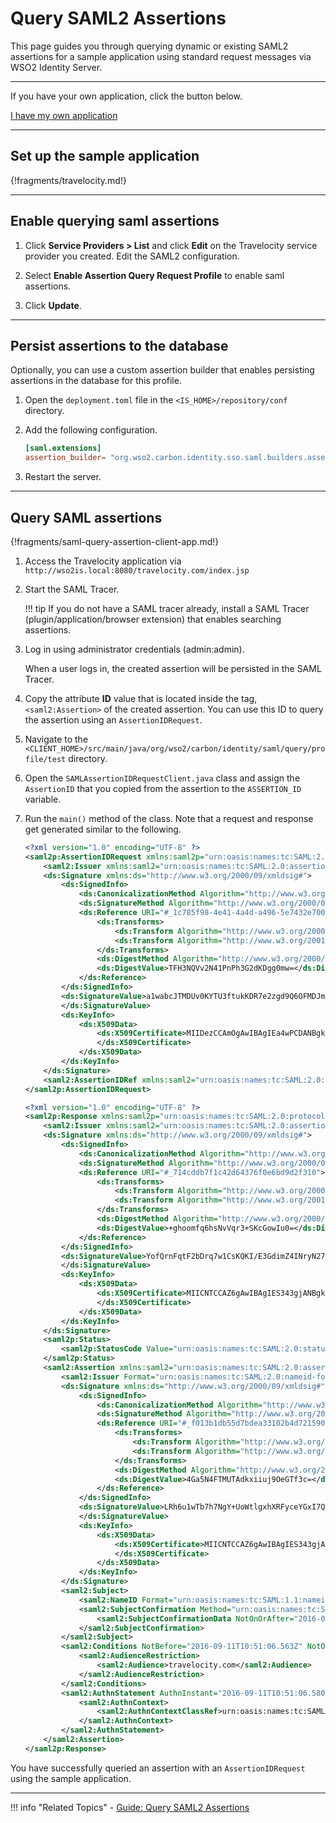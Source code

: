 # Query SAML2 Assertions

This page guides you through querying dynamic or existing SAML2 assertions for a sample application using standard request messages via WSO2 Identity Server. 

----

If you have your own application, click the button below.

<a class="samplebtn_a" href="../../guides/login/query-saml-assertions" rel="nofollow noopener">I have my own application</a>

----

## Set up the sample application

{!fragments/travelocity.md!}

----
## Enable querying saml assertions

1. Click **Service Providers > List** and click **Edit** on the Travelocity service provider you created. Edit the SAML2 configuration. 

2. Select **Enable Assertion Query Request Profile** to enable saml assertions. 

3. Click **Update**.

-----
## Persist assertions to the database

Optionally, you can use a custom assertion builder that enables persisting assertions in the database for this profile. 

1.  Open the `deployment.toml` file in the `<IS_HOME>/repository/conf` directory.

2.  Add the following configuration.

    ``` toml
    [saml.extensions] 
    assertion_builder= "org.wso2.carbon.identity.sso.saml.builders.assertion.ExtendedDefaultAssertionBuilder"
    ```

3. Restart the server. 

-----

## Query SAML assertions

{!fragments/saml-query-assertion-client-app.md!}

1. Access the Travelocity application via `http://wso2is.local:8080/travelocity.com/index.jsp`

2.  Start the SAML Tracer.

    !!! tip
        If you do not have a SAML tracer already, install a SAML Tracer (plugin/application/browser extension) that enables searching assertions.

3.  Log in using administrator credentials (admin:admin).

    When a user logs in, the created assertion will be persisted in the SAML Tracer.

4. Copy the attribute **ID** value that is located inside the tag, `<saml2:Assertion>` of the created assertion. You can use this ID to query the assertion using an `AssertionIDRequest`.

5. Navigate to the `<CLIENT_HOME>/src/main/java/org/wso2/carbon/identity/saml/query/profile/test` directory.

6. Open the `SAMLAssertionIDRequestClient.java` class and assign the `AssertionID` that you copied from the assertion to the `ASSERTION_ID` variable.

7. Run the `main()` method of the class. Note that a request and response get generated similar to the following.

    ``` xml tab="Request"
    <?xml version="1.0" encoding="UTF-8" ?>
    <saml2p:AssertionIDRequest xmlns:saml2p="urn:oasis:names:tc:SAML:2.0:protocol" ID="_1c785f98-4e41-4a4d-a496-5e7432e700fa" IssueInstant="2016-09-12T03:18:24.762Z" Version="2.0">
        <saml2:Issuer xmlns:saml2="urn:oasis:names:tc:SAML:2.0:assertion" Format="urn:oasis:names:tc:SAML:2.0:nameid-format:entity">travelocity.com</saml2:Issuer>
        <ds:Signature xmlns:ds="http://www.w3.org/2000/09/xmldsig#">
            <ds:SignedInfo>
                <ds:CanonicalizationMethod Algorithm="http://www.w3.org/2001/10/xml-exc-c14n#" />
                <ds:SignatureMethod Algorithm="http://www.w3.org/2000/09/xmldsig#rsa-sha1" />
                <ds:Reference URI="#_1c785f98-4e41-4a4d-a496-5e7432e700fa">
                    <ds:Transforms>
                        <ds:Transform Algorithm="http://www.w3.org/2000/09/xmldsig#enveloped-signature" />
                        <ds:Transform Algorithm="http://www.w3.org/2001/10/xml-exc-c14n#" />
                    </ds:Transforms>
                    <ds:DigestMethod Algorithm="http://www.w3.org/2000/09/xmldsig#sha1" />
                    <ds:DigestValue>TFH3NQVv2N41PnPh3G2dKDgg0mw=</ds:DigestValue>
                </ds:Reference>
            </ds:SignedInfo>
            <ds:SignatureValue>a1wabcJTMDUv0KYTU3ftukKDR7e2zgd9Q6OFMDJmee7HcKb896spUprQIjMuvoMie9fxnm2+7346 q/zi5fe5Vdjid9MMAN7ls4iNbrIYnlHTdJzYX7ulQpNQ76GJevZw4N65qf/oaamc4HOOFw3TZYtv jYX0osmGqW5MjR9b748lQJ4kKgtgxzvT92s8Yn9OndJ+970pRuPdgZO57/LueSvUjHLfA7AuGGbH 5WDYuK4BJ6WnrhqzJ2Zc/OpilOO3uoP/RW4kJEtbMFpH6xWnb552uRYdS121qJasZM9aqzfKa0NH sWrZpmqwz0inXmZliqFShuhRKkIOF+2CmdZgXg==
            </ds:SignatureValue>
            <ds:KeyInfo>
                <ds:X509Data>
                    <ds:X509Certificate>MIIDezCCAmOgAwIBAgIEa4wPCDANBgkqhkiG9w0BAQsFADBuMQswCQYDVQQGEwJMSzEQMA4GA1UE CBMHd2VzdGVybjEQMA4GA1UEBxMHY29sb21ibzEUMBIGA1UEChMLc29hc2VjdXJpdHkxETAPBgNV BAsTCHNlY3VyaXR5MRIwEAYDVQQDEwlsb2NhbGhvc3QwHhcNMTYwNzEzMTczMDQ5WhcNMTYxMDEx MTczMDQ5WjBuMQswCQYDVQQGEwJMSzEQMA4GA1UECBMHd2VzdGVybjEQMA4GA1UEBxMHY29sb21i bzEUMBIGA1UEChMLc29hc2VjdXJpdHkxETAPBgNVBAsTCHNlY3VyaXR5MRIwEAYDVQQDEwlsb2Nh bGhvc3QwggEiMA0GCSqGSIb3DQEBAQUAA4IBDwAwggEKAoIBAQCRo50ubPqW09rzptxmKIaeSjFP UbkmsMUn1jQvrH5vyumRjBKDY//uXQwcCAcmTw4Bb5RVdZVOiJPxQixQghBGgaVv3UobuilYtNuS /qEVZvnX4RBNkADOXXp+inf5a8OQYjVV7aac1bcSFx/4DgvcWT6mPLpm4dMVMhBWYye0gfPHKMIR 1W1BR/+dJuZePJVa0xFzJ33CBA38vrqg6OuEsZY0fMMfFasyxepUlIECTkKq7ie5PP+31gqw9cAu bIfeO9HtXcQBC7GPgcCgRV7+azJS1MgxbpvlDHJnVxcTcX3IdMCrclCC87DJIMVpbDeK6oGSqbhu Kn69sqnq6e9PAgMBAAGjITAfMB0GA1UdDgQWBBRRWwyTdsm/QxyObtcHBKtH0EMQ2zANBgkqhkiG 9w0BAQsFAAOCAQEANy3xYK8wD9EuKyXbAeEJs5jvoL/2cI4EOZfP1VKAa3SHv+AYPzxqmuyMpD2f 6Tx9yyOP+0QNNynHMC6RPjz8Ib5GzSbvUfbJKXAU7GPc/7riKMJzv52NI8KqFdQ1Y7YiKAMs5dpJ QAhiLlRU9yuhljWqXQ5h8eVJ+vO+9+VPSctDuNpHrhbIZbwAd5Cf+Avp7VDdaU2UIG3Xg7AJkXRF Oa0pEVPW+brkq9uLYTA4bMcr+ROH9REUA0f1AuWfi4aVDFptfVwULCqT9PPliqoZxJEzqccGjWgf Q0NktrBaTVRQo5BPpfRja5l7ajYAPKL7vS3OGCF1Ycocq6Wa6WMj7g==
                    </ds:X509Certificate>
                </ds:X509Data>
            </ds:KeyInfo>
        </ds:Signature>
        <saml2:AssertionIDRef xmlns:saml2="urn:oasis:names:tc:SAML:2.0:assertion">_f013b1db55d7bdea33102b4d72159011</saml2:AssertionIDRef>
    </saml2p:AssertionIDRequest>
    ```

    ``` xml tab="Response"
    <?xml version="1.0" encoding="UTF-8" ?>
    <saml2p:Response xmlns:saml2p="urn:oasis:names:tc:SAML:2.0:protocol" ID="_714cddb7f1c42d64376f0e6bd9d2f310" IssueInstant="2016-09-12T03:18:31.233Z" Version="2.0">
        <saml2:Issuer xmlns:saml2="urn:oasis:names:tc:SAML:2.0:assertion" Format="urn:oasis:names:tc:SAML:2.0:nameid-format:entity">localhost</saml2:Issuer>
        <ds:Signature xmlns:ds="http://www.w3.org/2000/09/xmldsig#">
            <ds:SignedInfo>
                <ds:CanonicalizationMethod Algorithm="http://www.w3.org/2001/10/xml-exc-c14n#" />
                <ds:SignatureMethod Algorithm="http://www.w3.org/2000/09/xmldsig#rsa-sha1" />
                <ds:Reference URI="#_714cddb7f1c42d64376f0e6bd9d2f310">
                    <ds:Transforms>
                        <ds:Transform Algorithm="http://www.w3.org/2000/09/xmldsig#enveloped-signature" />
                        <ds:Transform Algorithm="http://www.w3.org/2001/10/xml-exc-c14n#" />
                    </ds:Transforms>
                    <ds:DigestMethod Algorithm="http://www.w3.org/2000/09/xmldsig#sha1" />
                    <ds:DigestValue>+ghoomfq6hsNvVqr3+SKcGowIu0=</ds:DigestValue>
                </ds:Reference>
            </ds:SignedInfo>
            <ds:SignatureValue>YofQrnFqtF2bDrq7w1CsKQKI/E3GdimZ4INryN27hX4bSXa3EP4gHsGr0MH+Hhk6g9xYHbVBuCQR ht+/j8EBBmBnqHIxPrg43Xn+zNg9FmKtwqa8rXJeu5pELq0dhx/X6tSVzXAuDmLoOlyO/YwEYmuJ wnUZce4MfIlNt7UdyqM=
            </ds:SignatureValue>
            <ds:KeyInfo>
                <ds:X509Data>
                    <ds:X509Certificate>MIICNTCCAZ6gAwIBAgIES343gjANBgkqhkiG9w0BAQUFADBVMQswCQYDVQQGEwJVUzELMAkGA1UE CAwCQ0ExFjAUBgNVBAcMDU1vdW50YWluIFZpZXcxDTALBgNVBAoMBFdTTzIxEjAQBgNVBAMMCWxv Y2FsaG9zdDAeFw0xMDAyMTkwNzAyMjZaFw0zNTAyMTMwNzAyMjZaMFUxCzAJBgNVBAYTAlVTMQsw CQYDVQQIDAJDQTEWMBQGA1UEBwwNTW91bnRhaW4gVmlldzENMAsGA1UECgwEV1NPMjESMBAGA1UE AwwJbG9jYWxob3N0MIGfMA0GCSqGSIb3DQEBAQUAA4GNADCBiQKBgQCUp/oV1vWc8/TkQSiAvTou sMzOM4asB2iltr2QKozni5aVFu818MpOLZIr8LMnTzWllJvvaA5RAAdpbECb+48FjbBe0hseUdN5 HpwvnH/DW8ZccGvk53I6Orq7hLCv1ZHtuOCokghz/ATrhyPq+QktMfXnRS4HrKGJTzxaCcU7OQID AQABoxIwEDAOBgNVHQ8BAf8EBAMCBPAwDQYJKoZIhvcNAQEFBQADgYEAW5wPR7cr1LAdq+IrR44i QlRG5ITCZXY9hI0PygLP2rHANh+PYfTmxbuOnykNGyhM6FjFLbW2uZHQTY1jMrPprjOrmyK5sjJR O4d1DeGHT/YnIjs9JogRKv4XHECwLtIVdAbIdWHEtVZJyMSktcyysFcvuhPQK8Qc/E/Wq8uHSCo=
                    </ds:X509Certificate>
                </ds:X509Data>
            </ds:KeyInfo>
        </ds:Signature>
        <saml2p:Status>
            <saml2p:StatusCode Value="urn:oasis:names:tc:SAML:2.0:status:Success" />
        </saml2p:Status>
        <saml2:Assertion xmlns:saml2="urn:oasis:names:tc:SAML:2.0:assertion" ID="_f013b1db55d7bdea33102b4d72159011" IssueInstant="2016-09-11T10:51:06.563Z" Version="2.0">
            <saml2:Issuer Format="urn:oasis:names:tc:SAML:2.0:nameid-format:entity">localhost</saml2:Issuer>
            <ds:Signature xmlns:ds="http://www.w3.org/2000/09/xmldsig#">
                <ds:SignedInfo>
                    <ds:CanonicalizationMethod Algorithm="http://www.w3.org/2001/10/xml-exc-c14n#" />
                    <ds:SignatureMethod Algorithm="http://www.w3.org/2000/09/xmldsig#rsa-sha1" />
                    <ds:Reference URI="#_f013b1db55d7bdea33102b4d72159011">
                        <ds:Transforms>
                            <ds:Transform Algorithm="http://www.w3.org/2000/09/xmldsig#enveloped-signature" />
                            <ds:Transform Algorithm="http://www.w3.org/2001/10/xml-exc-c14n#" />
                        </ds:Transforms>
                        <ds:DigestMethod Algorithm="http://www.w3.org/2000/09/xmldsig#sha1" />
                        <ds:DigestValue>4Ga5N4FTMUTAdkxiiuj9OeGTf3c=</ds:DigestValue>
                    </ds:Reference>
                </ds:SignedInfo>
                <ds:SignatureValue>LRh6u1wTb7h7NgY+UoWtlgxhXRFyceYGxI7Q+ava2r+MhXl/N/uL5PgW6Bad5UwhqivINGuSrYJd L++taWxyaOVFQPNp2nEMRn+BhMgR2lWpyU/aaXgDIPyZGG5MrF0VI3r1s1NNBc1n0tREOeqxTSFZ eDLW/J2xCRYIZm8HKSU=
                </ds:SignatureValue>
                <ds:KeyInfo>
                    <ds:X509Data>
                        <ds:X509Certificate>MIICNTCCAZ6gAwIBAgIES343gjANBgkqhkiG9w0BAQUFADBVMQswCQYDVQQGEwJVUzELMAkGA1UE CAwCQ0ExFjAUBgNVBAcMDU1vdW50YWluIFZpZXcxDTALBgNVBAoMBFdTTzIxEjAQBgNVBAMMCWxv Y2FsaG9zdDAeFw0xMDAyMTkwNzAyMjZaFw0zNTAyMTMwNzAyMjZaMFUxCzAJBgNVBAYTAlVTMQsw CQYDVQQIDAJDQTEWMBQGA1UEBwwNTW91bnRhaW4gVmlldzENMAsGA1UECgwEV1NPMjESMBAGA1UE AwwJbG9jYWxob3N0MIGfMA0GCSqGSIb3DQEBAQUAA4GNADCBiQKBgQCUp/oV1vWc8/TkQSiAvTou sMzOM4asB2iltr2QKozni5aVFu818MpOLZIr8LMnTzWllJvvaA5RAAdpbECb+48FjbBe0hseUdN5 HpwvnH/DW8ZccGvk53I6Orq7hLCv1ZHtuOCokghz/ATrhyPq+QktMfXnRS4HrKGJTzxaCcU7OQID AQABoxIwEDAOBgNVHQ8BAf8EBAMCBPAwDQYJKoZIhvcNAQEFBQADgYEAW5wPR7cr1LAdq+IrR44i QlRG5ITCZXY9hI0PygLP2rHANh+PYfTmxbuOnykNGyhM6FjFLbW2uZHQTY1jMrPprjOrmyK5sjJR O4d1DeGHT/YnIjs9JogRKv4XHECwLtIVdAbIdWHEtVZJyMSktcyysFcvuhPQK8Qc/E/Wq8uHSCo=
                        </ds:X509Certificate>
                    </ds:X509Data>
                </ds:KeyInfo>
            </ds:Signature>
            <saml2:Subject>
                <saml2:NameID Format="urn:oasis:names:tc:SAML:1.1:nameid-format:emailAddress">admin</saml2:NameID>
                <saml2:SubjectConfirmation Method="urn:oasis:names:tc:SAML:2.0:cm:bearer">
                    <saml2:SubjectConfirmationData NotOnOrAfter="2016-09-11T10:56:06.467Z" Recipient="http://travelocity.com" />
                </saml2:SubjectConfirmation>
            </saml2:Subject>
            <saml2:Conditions NotBefore="2016-09-11T10:51:06.563Z" NotOnOrAfter="2016-09-11T10:56:06.467Z">
                <saml2:AudienceRestriction>
                    <saml2:Audience>travelocity.com</saml2:Audience>
                </saml2:AudienceRestriction>
            </saml2:Conditions>
            <saml2:AuthnStatement AuthnInstant="2016-09-11T10:51:06.580Z" SessionIndex="d1e12225-6c86-49f7-9d13-b07793caecc4">
                <saml2:AuthnContext>
                    <saml2:AuthnContextClassRef>urn:oasis:names:tc:SAML:2.0:ac:classes:Password</saml2:AuthnContextClassRef>
                </saml2:AuthnContext>
            </saml2:AuthnStatement>
        </saml2:Assertion>
    </saml2p:Response>
    ```

You have successfully queried an assertion with an `AssertionIDRequest` using the sample application. 

---

!!! info "Related Topics"
    - [Guide: Query SAML2 Assertions](../../../guides/login/query-saml-assertions)

    
